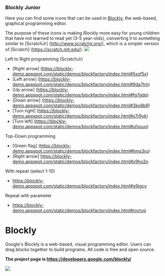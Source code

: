 ### Blockly Junior

Here you can find some icons that can be used in [Blockly](https://developers.google.com/blockly/), the web-based, graphical programming editor.

The purpose of these icons is making Blockly more easy for young children that have not learned to read yet (3-5 year-olds), converting it to something similar to [ScratchJr] (http://www.scratchjr.org/), which is a simpler version of [Scratch] (https://scratch.mit.edu/).
![](https://raw.githubusercontent.com/oestape/blockly/master/img/sample.png)

Left to Right programming (ScratchJr)
* [Right arrow] (https://blockly-demo.appspot.com/static/demos/blockfactory/index.html#5xzf5x)
* [Left arrow] (https://blockly-demo.appspot.com/static/demos/blockfactory/index.html#9da7tm)
* [Up arrow] (https://blockly-demo.appspot.com/static/demos/blockfactory/index.html#fg7gdp)
* [Down arrow] (https://blockly-demo.appspot.com/static/demos/blockfactory/index.html#3ko8b9)
* [Turn right] (https://blockly-demo.appspot.com/static/demos/blockfactory/index.html#s7r9yk)
* [Turn left] (https://blockly-demo.appspot.com/static/demos/blockfactory/index.html#ufxouo)

Top-Down programming
* [Green flag] (https://blockly-demo.appspot.com/static/demos/blockfactory/index.html#hms3ru)
* [Right arrow] https://blockly-demo.appspot.com/static/demos/blockfactory/index.html#x9ho2n

With repeat  (select 1-10)
* https://blockly-demo.appspot.com/static/demos/blockfactory/index.html#g9jgcy

Repeat with parameter
* https://blockly-demo.appspot.com/static/demos/blockfactory/index.html#rovtvq

# Blockly

Google's Blockly is a web-based, visual programming editor.  Users can drag
blocks together to build programs.  All code is free and open source.

**The project page is https://developers.google.com/blockly/**

![](https://developers.google.com/blockly/sample.png)
